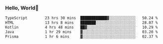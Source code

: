 
### Hello, World🐤

<!--START_SECTION:waka-->

```txt
TypeScript        23 hrs 30 mins  ████████████▓░░░░░░░░░░░░   50.24 %
HTML              13 hrs 8 mins   ███████░░░░░░░░░░░░░░░░░░   28.07 %
Kotlin            4 hrs 48 mins   ██▓░░░░░░░░░░░░░░░░░░░░░░   10.29 %
Java              1 hr 29 mins    ▓░░░░░░░░░░░░░░░░░░░░░░░░   03.20 %
Prisma            1 hr 6 mins     ▓░░░░░░░░░░░░░░░░░░░░░░░░   02.37 %
```

<!--END_SECTION:waka-->
